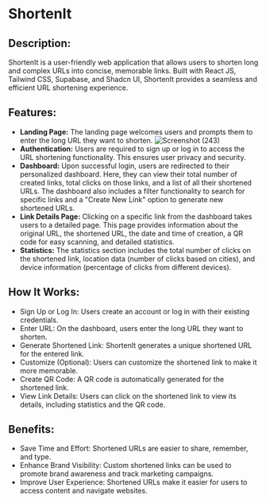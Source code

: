 # ShortenIt

## Description:

ShortenIt is a user-friendly web application that allows users to shorten long and complex URLs into concise, memorable links. Built with React JS, Tailwind CSS, Supabase, and Shadcn UI, ShortenIt provides a seamless and efficient URL shortening experience.

## Features:

- **Landing Page:** The landing page welcomes users and prompts them to enter the long URL they want to shorten.
  ![Screenshot (243)](https://github.com/user-attachments/assets/28e12e89-486c-4e9c-9ad1-2b78ba13f16f)
- **Authentication:** Users are required to sign up or log in to access the URL shortening functionality. This ensures user privacy and security.
- **Dashboard:** Upon successful login, users are redirected to their personalized dashboard. Here, they can view their total number of created links, total clicks on those links, and a list of all their shortened URLs. The dashboard also includes a filter functionality to search for specific links and a "Create New Link" option to generate new shortened URLs.
- **Link Details Page:** Clicking on a specific link from the dashboard takes users to a detailed page. This page provides information about the original URL, the shortened URL, the date and time of creation, a QR code for easy scanning, and detailed statistics.
- **Statistics:** The statistics section includes the total number of clicks on the shortened link, location data (number of clicks based on cities), and device information (percentage of clicks from different devices).

## How It Works:

- Sign Up or Log In: Users create an account or log in with their existing credentials.
- Enter URL: On the dashboard, users enter the long URL they want to shorten.
- Generate Shortened Link: ShortenIt generates a unique shortened URL for the entered link.
- Customize (Optional): Users can customize the shortened link to make it more memorable.
- Create QR Code: A QR code is automatically generated for the shortened link.
- View Link Details: Users can click on the shortened link to view its details, including statistics and the QR code.


## Benefits:

- Save Time and Effort: Shortened URLs are easier to share, remember, and type.
- Enhance Brand Visibility: Custom shortened links can be used to promote brand awareness and track marketing campaigns.
- Improve User Experience: Shortened URLs make it easier for users to access content and navigate websites.
